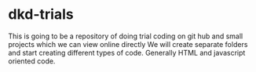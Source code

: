 # dkd-trials
This is going to be a repository of doing trial coding on git hub and small projects which we can view online directly
We will create separate folders and start creating different types of code. Generally HTML and javascript oriented code.
